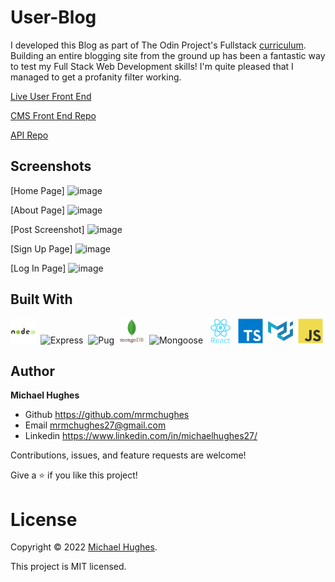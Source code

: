 # User-Blog

I developed this Blog as part of The Odin Project's Fullstack [curriculum](https://www.theodinproject.com/lessons/nodejs-blog-api).
Building an entire blogging site from the ground up has been a fantastic way to test my Full Stack Web Development skills! I'm quite pleased that I managed to get a profanity filter working.

[Live User Front End](https://calm-ravine-70177.herokuapp.com/)

[CMS Front End Repo](https://github.com/mrmchughes/CMS-Blog) 

[API Repo](https://github.com/mrmchughes/REST-API-for-Blog)

## Screenshots
[Home Page] ![image](https://user-images.githubusercontent.com/10659805/196775327-9ff7bd6a-7f1e-4319-b21c-6c1011a12bb8.png)

[About Page] ![image](https://user-images.githubusercontent.com/10659805/196775400-33e015a3-bdf3-49a9-b285-6fa95671e034.png)

[Post Screenshot] ![image](https://user-images.githubusercontent.com/10659805/196775463-59b616d5-65e9-4cc1-8ab8-adcfc99ce04f.png)

[Sign Up Page] ![image](https://user-images.githubusercontent.com/10659805/196775539-517d2e95-e742-45f5-9f67-bc1608fca1ae.png)

[Log In Page] ![image](https://user-images.githubusercontent.com/10659805/196775591-bc85e88a-bb47-4c42-be56-89bd006e2d50.png)

## Built With
<img src="https://github.com/devicons/devicon/blob/master/icons/nodejs/nodejs-original-wordmark.svg" title="Node.js" alt="Node.js" width="40" height="40"/>&nbsp;
<img src="https://user-images.githubusercontent.com/10659805/183220572-4ac21d4f-5550-4989-8bbd-f2c1c10c7ae6.png" title="Express" alt="Express" width="40" height="40"/>&nbsp;
<img src="https://camo.githubusercontent.com/2eb688a747805c9acd144faf728c8a30f86fc4ca5fb39e6528232f0372151364/68747470733a2f2f63646e2e7261776769742e636f6d2f7075676a732f7075672d6c6f676f2f656563343336636565386664396431373236643738333963626539396431663639343639326330632f5356472f7075672d66696e616c2d6c6f676f2d5f2d636f6c6f75722d3132382e737667" title="Pug" alt="Pug" width="40" height="40"/>&nbsp;
<img src="https://github.com/devicons/devicon/blob/master/icons/mongodb/mongodb-original-wordmark.svg" title="MongoDB" alt="MongoDB" width="40" height="40"/>&nbsp;
<img src="https://user-images.githubusercontent.com/10659805/183216222-e6be29db-9f84-496b-908f-55f7c2d6e2ac.png" title="Mongoose" alt="Mongoose" width="40" height="40"/>&nbsp;
<img src="https://github.com/devicons/devicon/blob/master/icons/react/react-original-wordmark.svg"  title="React" alt="React" width="40" height="40"/>&nbsp;
<img src="https://github.com/devicons/devicon/blob/master/icons/typescript/typescript-original.svg"  title="TypeScript" alt="TypeScript" width="40" height="40"/>&nbsp;
<img src="https://github.com/devicons/devicon/blob/master/icons/materialui/materialui-original.svg"  title="MaterialUI" alt="MaterialUI" width="40" height="40"/>&nbsp;
<img src="https://github.com/devicons/devicon/blob/master/icons/javascript/javascript-original.svg" title="JavaScript" alt="JavaScript" width="40" height="40"/>&nbsp;

## Author

**Michael Hughes**

- Github https://github.com/mrmchughes
- Email mrmchughes27@gmail.com
- Linkedin https://www.linkedin.com/in/michaelhughes27/

Contributions, issues, and feature requests are welcome!

Give a ⭐️ if you like this project!

# License

Copyright © 2022 [Michael Hughes](https://github.com/mrmchughes).

This project is MIT licensed.
